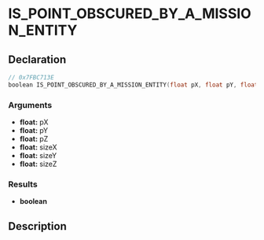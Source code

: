 # IS_POINT_OBSCURED_BY_A_MISSION_ENTITY

## Declaration
```cpp
// 0x7FBC713E
boolean IS_POINT_OBSCURED_BY_A_MISSION_ENTITY(float pX, float pY, float pZ, float sizeX, float sizeY, float sizeZ);
```

### Arguments
- **float:** pX
- **float:** pY
- **float:** pZ
- **float:** sizeX
- **float:** sizeY
- **float:** sizeZ

### Results
- **boolean**

## Description
